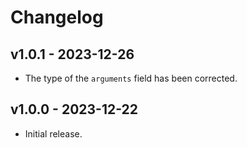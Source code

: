 # Changelog

## v1.0.1 - 2023-12-26

- The type of the `arguments` field has been corrected.

## v1.0.0 - 2023-12-22

- Initial release.
